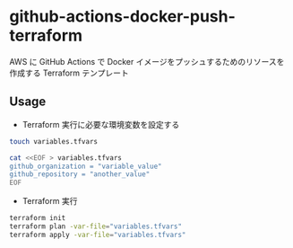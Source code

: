 # github-actions-docker-push-terraform

AWS に GitHub Actions で Docker イメージをプッシュするためのリソースを作成する Terraform テンプレート

## Usage

- Terraform 実行に必要な環境変数を設定する

```bash
touch variables.tfvars

cat <<EOF > variables.tfvars
github_organization = "variable_value"
github_repository = "another_value"
EOF
```

- Terraform 実行

```bash
terraform init
terraform plan -var-file="variables.tfvars"
terraform apply -var-file="variables.tfvars"
```